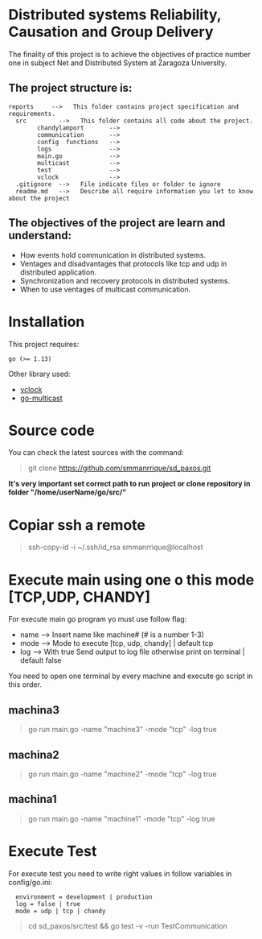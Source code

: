 # Distributed systems Reliability, Causation and Group Delivery

The finality of this project is to achieve the objectives of practice number one in subject Net and Distributed System at Zaragoza University.

## The project structure is:

```
reports     -->   This folder contains project specification and requirements.
  src         -->   This folder contains all code about the project.
        chandylamport       -->   
        communication       -->   
        config  functions   -->  
        logs                -->   
        main.go             -->   
        multicast           -->   
        test                -->   
        vclock              -->   
  .gitignore  -->   File indicate files or folder to ignore
  readme.md   -->   Describe all require information you let to know about the project
```

## The objectives of the project are learn and understand:

* How events hold communication in distributed systems.
* Ventages and disadvantages that protocols like tcp and udp in distributed application.
* Synchronization and recovery  protocols in distributed systems.
* When to use ventages of multicast  communication.

# Installation

This project requires:

```
go (>= 1.13)
```

Other library used:

* [vclock]()
* [go-multicast]()

# Source code

You can check the latest sources with the command:

> git clone https://github.com/smmanrrique/sd_paxos.git

**It's very important set correct path to run project or clone repository in folder "/home/userName/go/src/"**

# Copiar ssh a remote

> ssh-copy-id -i ~/.ssh/id_rsa smmanrrique@localhost

# Execute main using one o this mode [TCP,UDP, CHANDY]

For execute main go program yo must use follow flag:

* name  --> Insert name like machine# (# is a number 1-3)
* mode  --> Mode to execute [tcp, udp, chandy] | default tcp
* log   --> With true Send output to log file otherwise print on terminal | default false

You need to open one terminal by every machine and execute go script in this order.

## machina3

>go run main.go -name "machine3" -mode "tcp" -log true

## machina2

>go run main.go -name "machine2"  -mode "tcp" -log true

## machina1

>go run main.go -name "machine1" -mode "tcp" -log true


# Execute Test
For execute test you need to write right values in follow variables in config/go.ini:

```
  environment = development | production
  log = false | true
  mode = udp | tcp | chandy
```
>cd sd_paxos/src/test && go test -v -run TestCommunication  


